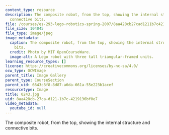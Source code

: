 ```yaml
---
content_type: resource
description: The composite robot, from the top, showing the internal structure and
  connective bits.
file: /courses/es-293-lego-robotics-spring-2007/8aa428cb27cad1211b7c4219136bf0e7_0243.jpg
file_size: 104045
file_type: image/jpeg
image_metadata:
  caption: The composite robot, from the top, showing the internal structure and connective
    bits.
  credit: Photo by MIT OpenCourseWare.
  image-alt: A Lego robot with three tall triangular-framed units.
learning_resource_types: []
license: https://creativecommons.org/licenses/by-nc-sa/4.0/
ocw_type: OCWImage
parent_title: Image Gallery
parent_type: CourseSection
parent_uid: 6643c3f8-8d87-a6da-661a-55e223b1acef
resourcetype: Image
title: 0243.jpg
uid: 8aa428cb-27ca-d121-1b7c-4219136bf0e7
video_metadata:
  youtube_id: null
---
```

The composite robot, from the top, showing the internal structure and connective bits.
